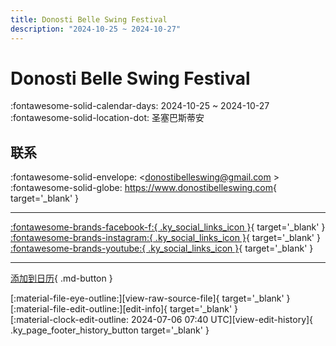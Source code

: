 ```yaml
---
title: Donosti Belle Swing Festival
description: "2024-10-25 ~ 2024-10-27"
---
```


# Donosti Belle Swing Festival 

:fontawesome-solid-calendar-days: 2024-10-25 ~ 2024-10-27  
:fontawesome-solid-location-dot: 圣塞巴斯蒂安  

## 联系

:fontawesome-solid-envelope: <donostibelleswing@gmail.com >  
:fontawesome-solid-globe: <https://www.donostibelleswing.com>{ target='_blank' }  

---

 [:fontawesome-brands-facebook-f:{ .ky_social_links_icon }](https://www.facebook.com/donostibelleswing){ target='_blank' } [:fontawesome-brands-instagram:{ .ky_social_links_icon }](https://instagram.com/donostibelleswing){ target='_blank' } [:fontawesome-brands-youtube:{ .ky_social_links_icon }](https://youtube.com/@donostibelleswing){ target='_blank' }

---

[添加到日历](https://swing.news/ics/2024/es_ES/donosti-belle-swing-festival-2024){ .md-button }

<div class="ky_page_footer" markdown>
<div class="ky_page_footer_trailing" markdown="span">
[:material-file-eye-outline:][view-raw-source-file]{ target='_blank' }
[:material-file-edit-outline:][edit-info]{ target='_blank' }
</div>
<div class="ky_page_footer_leading" markdown="span">
[:material-clock-edit-outline: 2024-07-06 07:40 UTC][view-edit-history]{ .ky_page_footer_history_button target='_blank' }
</div>
</div>

[view-raw-source-file]: https://github.com/swingdance/events/blob/main/2024/es_ES/donosti-belle-swing-festival-2024.json "查看原始源文件"
[edit-info]: https://github.com/swingdance/events/issues/new?assignees=&labels=update+event&projects=&template=03-update_entity.yml&title=%5B2024%2Fes_ES%5D%20Update%20Event%3A%20Donosti%20Belle%20Swing%20Festival&region=es_ES&year=2024&id=donosti-belle-swing-festival-2024&name=Donosti%20Belle%20Swing%20Festival&org_id= "编辑信息"

[view-edit-history]: https://github.com/swingdance/events/commits/main/2024/es_ES/donosti-belle-swing-festival-2024.json "查看编辑历史"
